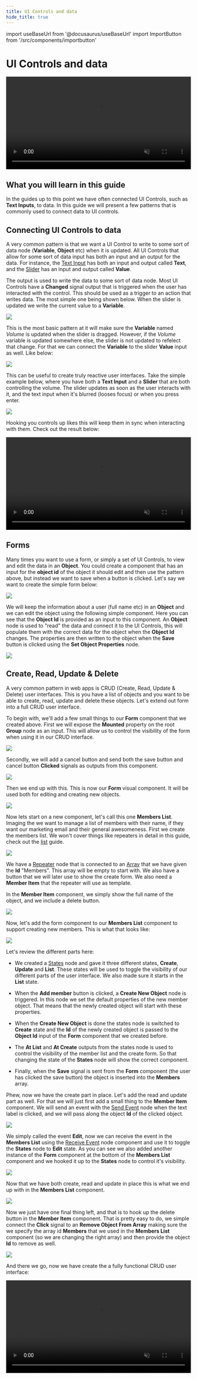 ```yaml
---
title: UI Controls and data
hide_title: true
---
```

import useBaseUrl from '@docusaurus/useBaseUrl'
import ImportButton from '/src/components/importbutton'

# UI Controls and data
<div className="ndl-image-with-background xl">
    <video width="100%" autoPlay muted loop src={useBaseUrl("/docs/guides/data/ui-controls-and-data/final-crud.mp4")}/>
    <ImportButton zip="/docs/guides/data/ui-controls-and-data/final-crud-1.zip" name="CRUD Example" thumb="/docs/guides/data/ui-controls-and-data/final-crud-thumb.png" />
</div>

## What you will learn in this guide

In the guides up to this point we have often connected UI Controls, such as **Text Inputs**, to data. In this guide we will present a few patterns that is commonly used to connect data to UI controls.

## Connecting UI Controls to data

A very common pattern is that we want a UI Control to write to some sort of data node (**Variable**, **Object** etc) when it is updated. All UI Controls that allow for some sort of data input has both an input and an output for the data. For instance, the [Text Input](/nodes/ui-controls/text-input) has both an input and output called **Text**, and the [Slider](/nodes/ui-controls/slider) has an input and output called **Value**.

The output is used to write the data to some sort of data node. Most UI Controls have a **Changed** signal output that is triggered when the user has interacted with the control. This should be used as a trigger to an action that writes data. The most simple one being shown below. When the slider is updated we write the current value to a **Variable**.
 
<div className="ndl-image-with-background l">

![](/docs/guides/data/ui-controls-and-data/slider-set-variable.png)

</div>

This is the most basic pattern at it will make sure the **Variable** named *Volume* is updated when the slider is dragged. However, if the *Volume* variable is updated somewhere else, the slider is not updated to refelect that change. For that we can connect the **Variable** to the slider **Value** input as well. Like below:

<div className="ndl-image-with-background l">

![](/docs/guides/data/ui-controls-and-data/slider-hooked-up.png)

</div>

This can be useful to create truly reactive user interfaces. Take the simple example below, where you have both a **Text Input** and a **Slider** that are both controlling the volume. The slider updates as soon as the user interacts with it, and the text input when it's blurred (looses focus) or when you press enter.

<div className="ndl-image-with-background l">

![](/docs/guides/data/ui-controls-and-data/slider-and-text-input.png)

</div>

Hooking you controls up likes this will keep them in sync when interacting with them. Check out the result below:

<div className="ndl-image-with-background xl">
    <video width="100%" autoPlay muted loop src={useBaseUrl("/docs/guides/data/ui-controls-and-data/slider-and-text-input.mp4")}/>
</div>

## Forms

Many times you want to use a form, or simply a set of UI Controls, to view and edit the data in an **Object**. You could create a component that has an input for the **object id** of the object it should edit and then use the pattern above, but instead we want to save when a button is clicked. Let's say we want to create the simple form below:

<div className="ndl-image-with-background l">

![](/docs/guides/data/ui-controls-and-data/form-1.png)

</div>

We will keep the information about a user (full name etc) in an **Object** and we can edit the object using the following simple component. Here you can see that the **Object Id** is provided as an input to this component. An **Object** node is used to "read" the data and connect it to the UI Controls, this will populate them with the correct data for the object when the **Object Id** changes. The properties are then written to the object when the **Save** button is clicked using the **Set Object Properties** node.

<div className="ndl-image-with-background l">

![](/docs/guides/data/ui-controls-and-data/form-2.png)

</div>

## Create, Read, Update & Delete

A very common pattern in web apps is CRUD (Create, Read, Update & Delete) user interfaces. This is you have a list of objects and you want to be able to create, read, update and delete these objects. Let's extend out form into a full CRUD user interface.

To begin with, we'll add a few small things to our **Form** component that we created above. First we will expose the **Mounted** property on the root **Group** node as an input. This will allow us to control the visibility of the form when using it in our CRUD interface.

<div className="ndl-image-with-background l">

![](/docs/guides/data/ui-controls-and-data/crud-1.png)

</div>

Secondly, we will add a cancel button and send both the save button and cancel button **Clicked** signals as outputs from this component.

<div className="ndl-image-with-background l">

![](/docs/guides/data/ui-controls-and-data/crud-2.png)

</div>

Then we end up with this. This is now our **Form** visual component. It will be used both for editing and creating new objects.

<div className="ndl-image-with-background l">

![](/docs/guides/data/ui-controls-and-data/crud-3.png)

</div>

Now lets start on a new component, let's call this one **Members List**. Imaging the we want to manage a list of members with their name, if they want our marketing email and their general awesomeness. First we create the members list. We won't cover things like repeaters in detail in this guide, check out the [list](/docs/guides/data/list-basics) guide.

<div className="ndl-image-with-background l">

![](/docs/guides/data/ui-controls-and-data/crud-4.png)

</div>

We have a [Repeater](/nodes/ui-controls/repeater) node that is connected to an [Array](/nodes/data/array/array-node) that we have given the **Id** "Members". This array will be empty to start with. We also have a button that we will later use to show the create form. We also need a **Member Item** that the repeater will use as template.

In the **Member Item** component, we simply show the full name of the object, and we include a delete button.

<div className="ndl-image-with-background l">

![](/docs/guides/data/ui-controls-and-data/crud-5.png)

</div>

Now, let's add the form component to our **Members List** component to support creating new members. This is what that looks like:

<div className="ndl-image-with-background l">

![](/docs/guides/data/ui-controls-and-data/crud-6.png)

</div>

Let's review the different parts here:

* We created a [States](/nodes/utilities/logic/states) node and gave it three different states, **Create**, **Update** and **List**. These states will be used to toggle the visibility of our different parts of the user interface. We also made sure it starts in the **List** state.

* When the **Add member** button is clicked, a **Create New Object** node is triggered. In this node we set the default properties of the new member object. That means that the newly created object will start with these properties.

* When the **Create New Object** is done the states node is switched to **Create** state and the **Id** of the newly created object is passed to the **Object Id** input of the **Form** component that we created before.

* The **At List** and **At Create** outputs from the states node is used to control the visibility of the member list and the create form. So that changing the state of the **States** node will show the correct component.

* Finally, when the **Save** signal is sent from the **Form** component (the user has clicked the save button) the object is inserted into the **Members** array.

Phew, now we have the create part in place. Let's add the read and update part as well. For that we will just first add a small thing to the **Member Item** component. We will send an event with the [Send Event](/nodes/events/send-event) node when the text label is clicked, and we will pass along the object **Id** of the clicked object.

<div className="ndl-image-with-background l">

![](/docs/guides/data/ui-controls-and-data/crud-7.png)

</div>

We simply called the event **Edit**, now we can receive the event in the **Members List** using the [Receive Event](/nodes/events/receive-event) node component and use it to toggle the **States** node to **Edit** state. As you can see we also added another instance of the **Form** component at the bottom of the **Members List** component and we hooked it up to the **States** node to control it's visibility.

<div className="ndl-image-with-background l">

![](/docs/guides/data/ui-controls-and-data/crud-8.png)

</div>

Now that we have both create, read and update in place this is what we end up with in the **Members List** component.

<div className="ndl-image-with-background l">

![](/docs/guides/data/ui-controls-and-data/crud-9.png)

</div>

Now we just have one final thing left, and that is to hook up the delete button in the **Member Item** component. That is pretty easy to do, we simple connect the **Click** signal to an **Remove Object From Array** making sure the we specify the array id **Members** that we used in the **Members List** component (so we are changing the right array) and then provide the object **Id** to remove as well.

<div className="ndl-image-with-background l">

![](/docs/guides/data/ui-controls-and-data/crud-10.png)

</div>

And there we go, now we have create the a fully functional CRUD user interface:

<div className="ndl-image-with-background xl">
    <video width="100%" autoPlay muted loop src={useBaseUrl("/docs/guides/data/ui-controls-and-data/final-crud.mp4")}/>
    <ImportButton zip="/docs/guides/data/ui-controls-and-data/final-crud-1.zip" name="CRUD Example" thumb="/docs/guides/data/ui-controls-and-data/final-crud-thumb.png" />
</div>